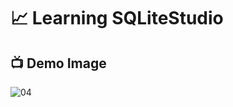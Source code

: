 # 📈 Learning SQLiteStudio

## 📺 Demo Image 

![04](https://github.com/ArthurEstevan/Entra21_Class_Relational_Bank/blob/main/Class_02/04-DML-Filtrar-Praticante-Com-And-Or-Operadores_L%C3%B3gicos/4.png)

